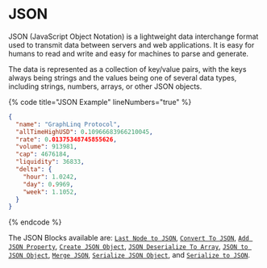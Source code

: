 # JSON

JSON (JavaScript Object Notation) is a lightweight data interchange format used to transmit data between servers and web applications. It is easy for humans to read and write and easy for machines to parse and generate.

The data is represented as a collection of key/value pairs, with the keys always being strings and the values being one of several data types, including strings, numbers, arrays, or other JSON objects.

{% code title="JSON Example" lineNumbers="true" %}
```json
{
  "name": "GraphLinq Protocol",
  "allTimeHighUSD": 0.10966683966210045,
  "rate": 0.01375348745855626,
  "volume": 913981,
  "cap": 4676184,
  "liquidity": 36833,
  "delta": {
    "hour": 1.0242,
    "day": 0.9969,
    "week": 1.1052,
  }
}
```
{% endcode %}

The JSON Blocks available are: [`Last Node to JSON`](last-node-to-json.md), [`Convert To JSON`](convert-to-json.md), [`Add JSON Property`](add-json-property.md), [`Create JSON Object`](create-json-object.md), [`JSON Deserialize To Array`](json-deserialize-to-array.md), [`JSON to JSON Object`](json-to-json-object.md), [`Merge JSON`](merge-json.md), [`Serialize JSON Object`](serialize-json-object.md), and [`Serialize to JSON`](serialize-to-json.md).
